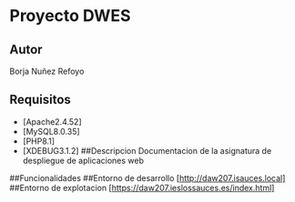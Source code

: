 # Proyecto DWES
## Autor
Borja Nuñez Refoyo
## Requisitos
   - [Apache2.4.52]
   - [MySQL8.0.35]
   - [PHP8.1]
   - [XDEBUG3.1.2]
##Descripcion
Documentacion de la asignatura de despliegue de aplicaciones web

##Funcionalidades
##Entorno de desarrollo
[http://daw207.isauces.local]
##Entorno de explotacion
[https://daw207.ieslossauces.es/index.html]